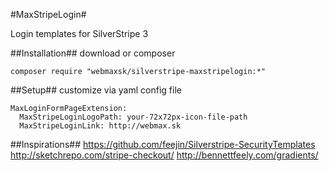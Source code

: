 #MaxStripeLogin#

Login templates for SilverStripe 3

##Installation##
download or composer 
```
composer require "webmaxsk/silverstripe-maxstripelogin:*"
```

##Setup##
customize via yaml config file
```
MaxLoginFormPageExtension:
  MaxStripeLoginLogoPath: your-72x72px-icon-file-path
  MaxStripeLoginLink: http://webmax.sk
```  

##Inspirations## 
https://github.com/feejin/Silverstripe-SecurityTemplates
http://sketchrepo.com/stripe-checkout/
http://bennettfeely.com/gradients/
